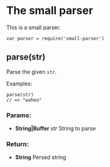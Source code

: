 

<!-- Start examples/fixtures/small-parser.js -->

# The small parser

This is a small parser.

    var parser = require('small-parser')

## parse(str)

Parse the given `str`.

Examples:

    parse(str)
    // => "wahoo"

### Params:

* **String|Buffer** *str* String to parse

### Return:

* **String** Persed string

<!-- End examples/fixtures/small-parser.js -->

